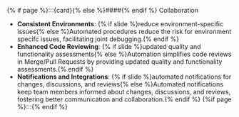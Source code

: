 {% if page %}:::{card}{% else %}####{% endif %} Collaboration
- **Consistent Environments**: {% if slide %}reduce environment-specific issues{% else %}Automated procedures reduce the risk for environment specifc issues, facilitating joint debugging.{% endif %}
- **Enhanced Code Reviewing**: {% if slide %}updated quality and functionality assessments{% else %}Automation simplifies code reviews in Merge/Pull Requests by providing updated quality and functionality assessments.{% endif %}
- **Notifications and Integrations**: {% if slide %}automated notifications for changes, discussions, and reviews{% else %}Automated notifications keep team members informed about changes, discussions, and reviews, fostering better communication and collaboration.{% endif %}
{%if page %}:::{% endif %}
